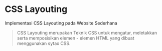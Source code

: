 # CSS Layouting
Implementasi CSS Layouting pada Website Sederhana
> CSS Layouting merupakan Teknik CSS untuk mengatur, meletakkan serta memposisikan elemen - elemen HTML yang dibuat menggunakan sytax CSS.